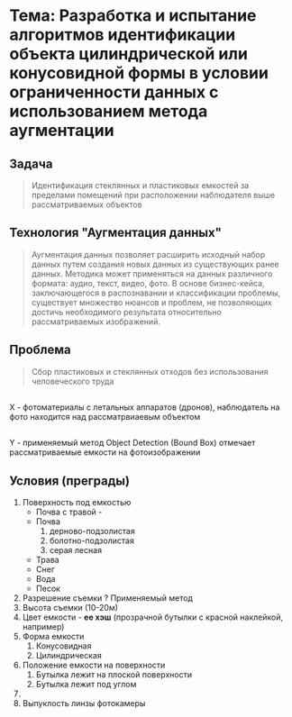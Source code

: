 # Тема: Разработка и испытание алгоритмов идентификации объекта цилиндрической или конусовидной формы в условии ограниченности данных с использованием метода аугментации 
## Задача
>Идентификация стеклянных и пластиковых емкостей за пределами помещений при расположении наблюдателя выше рассматриваемых объектов
## Технология "Аугментация данных"
 >Аугментация данных позволяет расширить исходный набор данных путем создания новых данных из существующих ранее данных. Методика может применяться на данных различного формата: аудио, текст, видео, фото. В основе бизнес-кейса, заключающегося в распознавании и классификации проблемы, существует множество нюансов и проблем, не позволяющих достичь необходимого результата относительно рассматриваемых изображений.
## Проблема
>Сбор пластиковых и стеклянных отходов без использования человеческого труда
##
X - фотоматериалы с летальных аппаратов (дронов), наблюдатель на фото находится над рассматрвиаевым объектом
##
Y - применяемый метод Object Detection (Bound Box) отмечает рассматриваемые емкости на фотоизображении
##
## Условия (преграды)
1. Поверхность под емкостью
    - Почва с травой -
    - Почва
        1. дерново-подзолистая
        2. болотно-подзолистая
        3. серая лесная
    - Трава
    - Снег
    - Вода
    - Песок
2. Разрешение съемки
    ? Применяемый метод
3. Высота съемки (10-20м)
4. Цвет емкости - **ее хэш** (прозрачной бутылки с красной наклейкой, например)
5. Форма емкости
    1. Конусовидная
    2. Цилиндрическая
6. Положение емкости на поверхности
    1. Бутылка лежит на плоской поверхности
    2. Бутылка лежит под углом
7.
8. Выпуклость линзы фотокамеры